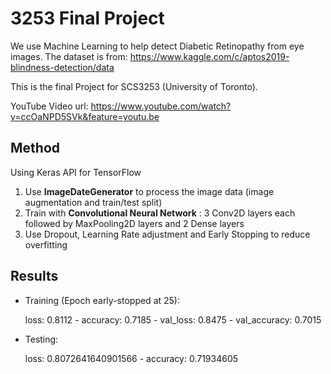 # 3253 Final Project

We use Machine Learning to help detect Diabetic Retinopathy from eye images.
The dataset is from: https://www.kaggle.com/c/aptos2019-blindness-detection/data

This is the final Project for SCS3253 (University of Toronto).

YouTube Video url: https://www.youtube.com/watch?v=ccOaNPD5SVk&feature=youtu.be

## Method
Using Keras API for TensorFlow

1. Use **ImageDateGenerator** to process the image data (image augmentation and train/test split)
2. Train with **Convolutional Neural Network** : 3 Conv2D layers each followed by MaxPooling2D layers and 2 Dense layers
3. Use Dropout, Learning Rate adjustment and Early Stopping to reduce overfitting

## Results
- Training (Epoch early-stopped at 25):

   loss: 0.8112 - accuracy: 0.7185 - val_loss: 0.8475 - val_accuracy: 0.7015
- Testing: 

   loss: 0.8072641640901566 - accuracy: 0.71934605
